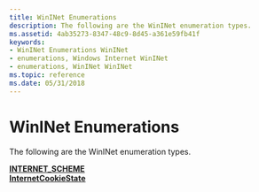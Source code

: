 ```yaml
---
title: WinINet Enumerations
description: The following are the WinINet enumeration types.
ms.assetid: 4ab35273-8347-48c9-8d45-a361e59fb41f
keywords:
- WinINet Enumerations WinINet
- enumerations, Windows Internet WinINet
- enumerations, WinINet WinINet
ms.topic: reference
ms.date: 05/31/2018
---
```


# WinINet Enumerations

The following are the WinINet enumeration types.

<dl>

[**INTERNET\_SCHEME**](/windows/desktop/api/Wininet/ne-wininet-internet_scheme)  
[**InternetCookieState**](/windows/win32/api/wininet/ne-wininet-internet_scheme)  
</dl>

 

 




